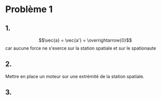 # Problème 1
## 1.
$$\vec{a} = \vec{a'} = \overrightarrow{0}$$
car aucune force ne s'exerce sur la station spatiale et sur le spationaute

## 2.
Mettre en place un moteur sur une extrémité de la station spatiale. 

## 3.
